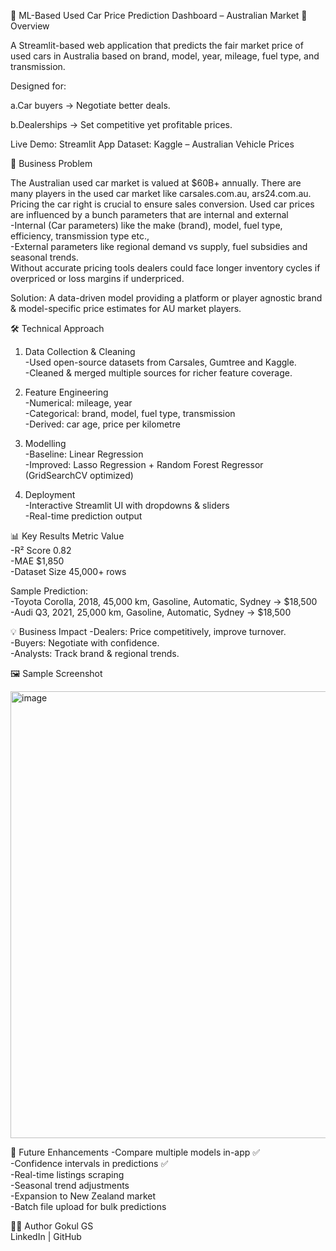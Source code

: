 🚗 ML-Based Used Car Price Prediction Dashboard – Australian Market
📌 Overview

A Streamlit-based web application that predicts the fair market price of used cars in Australia based on brand, model, year, mileage, fuel type, and transmission.<br>

Designed for:

a.Car buyers → Negotiate better deals.

b.Dealerships → Set competitive yet profitable prices.

Live Demo: Streamlit App
Dataset: Kaggle – Australian Vehicle Prices

🎯 Business Problem<br>

The Australian used car market is valued at $60B+ annually. There are many players in the used car market like carsales.com.au, ars24.com.au.<br>
Pricing the car right is crucial to ensure sales conversion. Used car prices are influenced by a bunch parameters that are internal and external<br>
-Internal (Car parameters) like the make (brand), model, fuel type, efficiency, transmission type etc., <br>
-External parameters like regional demand vs supply, fuel subsidies and seasonal trends.<br>
Without accurate pricing tools dealers could face longer inventory cycles if overpriced or loss margins if underpriced.<br>

Solution: A data-driven model providing a platform or player agnostic brand & model-specific price estimates for AU market players.

🛠 Technical Approach
1. Data Collection & Cleaning<br>
-Used open-source datasets from Carsales, Gumtree and Kaggle.<br>
-Cleaned & merged multiple sources for richer feature coverage.<br>

2. Feature Engineering<br>
-Numerical: mileage, year<br>
-Categorical: brand, model, fuel type, transmission<br>
-Derived: car age, price per kilometre<br>

3. Modelling<br>
-Baseline: Linear Regression<br>
-Improved: Lasso Regression + Random Forest Regressor (GridSearchCV optimized)<br>

4. Deployment<br>
-Interactive Streamlit UI with dropdowns & sliders<br>
-Real-time prediction output<br>

📊 Key Results
Metric	Value<br>
-R² Score	0.82<br>
-MAE	$1,850<br>
-Dataset Size	45,000+ rows<br>

Sample Prediction:<br>
-Toyota Corolla, 2018, 45,000 km, Gasoline, Automatic, Sydney → $18,500<br>
-Audi Q3, 2021, 25,000 km, Gasoline, Automatic, Sydney → $18,500<br>

💡 Business Impact
-Dealers: Price competitively, improve turnover.<br>
-Buyers: Negotiate with confidence.<br>
-Analysts: Track brand & regional trends.<br>

🖼 Sample Screenshot<br>

<img width="522" height="715" alt="image" src="https://github.com/user-attachments/assets/d80de2ab-d77d-44f5-ad71-2fd5d9474767" />

🚀 Future Enhancements
-Compare multiple models in-app ✅<br>
-Confidence intervals in predictions ✅<br>
-Real-time listings scraping<br>
-Seasonal trend adjustments<br>
-Expansion to New Zealand market<br>
-Batch file upload for bulk predictions<br>

👨‍💻 Author Gokul GS<br>
LinkedIn | GitHub
